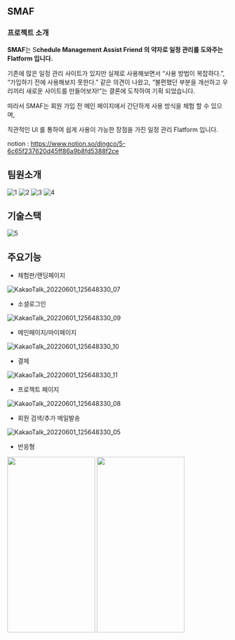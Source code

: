 ## SMAF
### 프로젝트 소개

**SMAF**는 S**chedule Management Assist Friend 의 약자로  일정 관리를 도와주는 Flatform 입니다.**

기존에 많은 일정 관리 사이트가 있지만 실제로 사용해보면서 “사용 방법이 복잡하다.”, “가입하기 전에 사용해보지 못한다.” 같은 의견이 나왔고, “불편했던 부분을 개선하고 우리끼리 새로운 사이트를 만들어보자!”는 결론에 도착하여 기획 되었습니다.

따라서 SMAF는 회원 가입 전 메인 페이지에서 간단하게 사용 방식을 체험 할 수 있으며, 

직관적인 UI 를 통하여 쉽게 사용이 가능한 장점을 가진 일정 관리 Flatform 입니다.

notion : https://www.notion.so/dingco/5-6c65f237620d45ff86a9b8fd5388f2ce


## 팀원소개

![1](https://user-images.githubusercontent.com/100768044/171325713-c834b3f6-b581-4b9c-b3c9-ec138ecc4af1.PNG)
![2](https://user-images.githubusercontent.com/100768044/171325763-5664c47c-4f4c-4770-9c70-9417e559ed9b.PNG)
![3](https://user-images.githubusercontent.com/100768044/171325789-ca5e100c-c4f4-4b81-b79c-92a3eb875a28.PNG)
![4](https://user-images.githubusercontent.com/100768044/171325795-0ef1bfd3-8ffd-4d4d-a89e-e107864a54a7.PNG)

## 기술스택

![5](https://user-images.githubusercontent.com/100768044/171325809-f70b776c-fffd-4d39-8da6-b0035f1541a4.PNG)

## 주요기능
- 체험판/랜딩페이지

![KakaoTalk_20220601_125648330_07](https://user-images.githubusercontent.com/100768044/171326087-d21bf7ea-37cd-470a-a907-45fa34242817.gif)

- 소셜로그인

![KakaoTalk_20220601_125648330_09](https://user-images.githubusercontent.com/100768044/171327023-6b986589-63d1-415c-ab4c-9d1a94579625.gif)

- 메인페이지/마이페이지

![KakaoTalk_20220601_125648330_10](https://user-images.githubusercontent.com/100768044/171327209-4b0a15a2-55c3-49a7-9067-f0e1e8fa3ded.gif)


- 결제

![KakaoTalk_20220601_125648330_11](https://user-images.githubusercontent.com/100768044/171327257-82dad62f-c679-485c-bea3-33d4590b1cd7.gif)

- 프로젝트 페이지

![KakaoTalk_20220601_125648330_08](https://user-images.githubusercontent.com/100768044/171327342-14641d78-7868-498e-bfbb-4f764fa5a33c.gif)

- 회원 검색/추가 메일발송

![KakaoTalk_20220601_125648330_05](https://user-images.githubusercontent.com/100768044/171327552-b5b785a0-1475-439b-bb69-52ff6a70abd9.gif)


- 반응형
<div>
  <img src="https://user-images.githubusercontent.com/100768044/171327890-6928999a-c525-4336-9d6c-906e60dea579.gif" width="200" height="400"/>

  <img src="https://user-images.githubusercontent.com/100768044/171327913-e3c2941f-b1cb-460b-8041-ec26a7173c90.gif" width="200" height="400"/>
</div>

